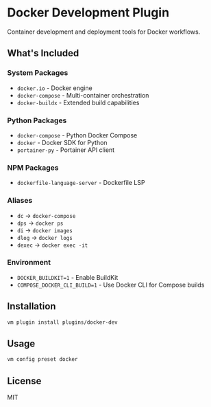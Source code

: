 # Docker Development Plugin

Container development and deployment tools for Docker workflows.

## What's Included

### System Packages
- `docker.io` - Docker engine
- `docker-compose` - Multi-container orchestration
- `docker-buildx` - Extended build capabilities

### Python Packages
- `docker-compose` - Python Docker Compose
- `docker` - Docker SDK for Python
- `portainer-py` - Portainer API client

### NPM Packages
- `dockerfile-language-server` - Dockerfile LSP

### Aliases
- `dc` → `docker-compose`
- `dps` → `docker ps`
- `di` → `docker images`
- `dlog` → `docker logs`
- `dexec` → `docker exec -it`

### Environment
- `DOCKER_BUILDKIT=1` - Enable BuildKit
- `COMPOSE_DOCKER_CLI_BUILD=1` - Use Docker CLI for Compose builds

## Installation

```bash
vm plugin install plugins/docker-dev
```

## Usage

```bash
vm config preset docker
```

## License

MIT